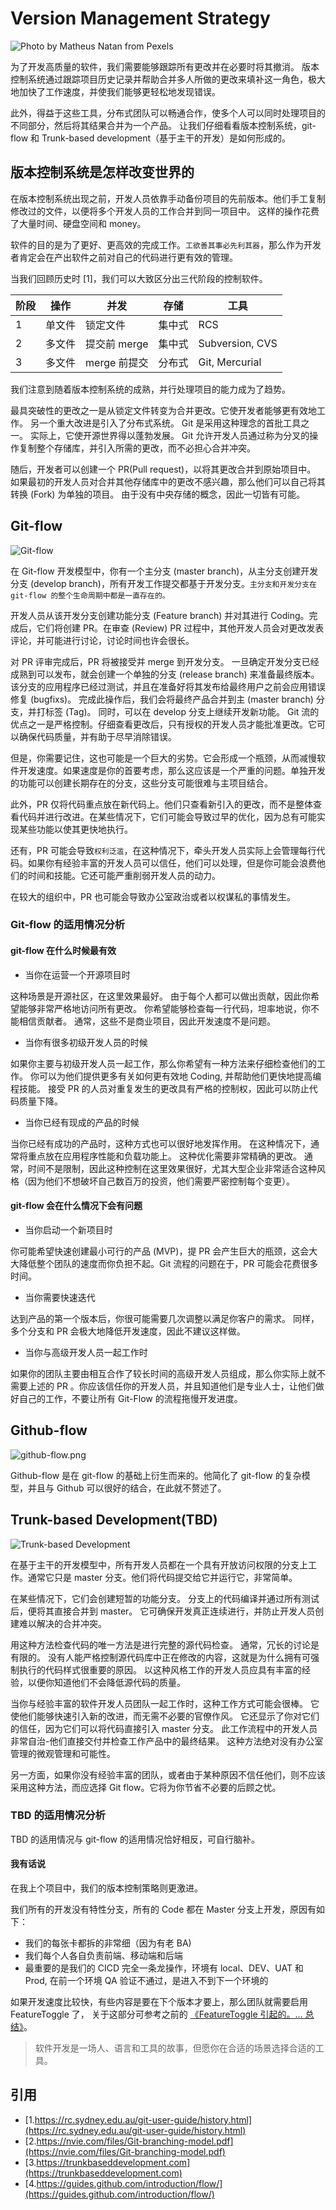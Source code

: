 # Version Management Strategy


![Photo by Matheus Natan from Pexels](https://yqfile.alicdn.com/3b84530723a76268f2a99d3b65b3a354e87fe309.jpeg)

为了开发高质量的软件，我们需要能够跟踪所有更改并在必要时将其撤消。 版本控制系统通过跟踪项目历史记录并帮助合并多人所做的更改来填补这一角色，极大地加快了工作速度，并使我们能够更轻松地发现错误。

此外，得益于这些工具，分布式团队可以畅通合作，使多个人可以同时处理项目的不同部分，然后将其结果合并为一个产品。 让我们仔细看看版本控制系统，git-flow 和 Trunk-based development（基于主干的开发）是如何形成的。

## 版本控制系统是怎样改变世界的

在版本控制系统出现之前，开发人员依靠手动备份项目的先前版本。他们手工复制修改过的文件，以便将多个开发人员的工作合并到同一项目中。
这样的操作花费了大量时间、硬盘空间和 money。

软件的目的是为了更好、更高效的完成工作。`工欲善其事必先利其器`，那么作为开发者肯定会在产出软件之前对自己的代码进行更有效的管理。

当我们回顾历史时 [1]，我们可以大致区分出三代阶段的控制软件。

|阶段|操作|并发|存储|工具|
|--|--|--|--|--|
|1|	单文件	|锁定文件	|集中式	|RCS|
|2|	多文件	|提交前 merge	|集中式	|Subversion, CVS|
|3|	多文件	|merge 前提交	|分布式	|Git, Mercurial|

我们注意到随着版本控制系统的成熟，并行处理项目的能力成为了趋势。

最具突破性的更改之一是从锁定文件转变为合并更改。它使开发者能够更有效地工作。
另一个重大改进是引入了分布式系统。 Git 是采用这种理念的首批工具之一。 实际上，它使开源世界得以蓬勃发展。 Git 允许开发人员通过称为分叉的操作复制整个存储库，并引入所需的更改，而不必担心合并冲突。

随后，开发者可以创建一个 PR(Pull request)，以将其更改合并到原始项目中。 如果最初的开发人员对合并其他存储库中的更改不感兴趣，那么他们可以自己将其转换 (Fork) 为单独的项目。 由于没有中央存储的概念，因此一切皆有可能。

## Git-flow

![Git-flow](https://i.loli.net/2020/02/23/evmkayH8PSZfoCl.png)

在 Git-flow 开发模型中，你有一个主分支 (master branch)，从主分支创建开发分支 (develop branch)，所有开发工作提交都基于开发分支。`主分支和开发分支在 git-flow 的整个生命周期中都是一直存在的。`

开发人员从该开发分支创建功能分支 (Feature branch) 并对其进行 Coding。完成后，它们将创建 PR。在审查 (Review) PR 过程中，其他开发人员会对更改发表评论，并可能进行讨论，讨论时间也许会很长。

对 PR 评审完成后，PR 将被接受并 merge 到开发分支。 一旦确定开发分支已经成熟到可以发布，就会创建一个单独的分支 (release branch) 来准备最终版本。 该分支的应用程序已经过测试，并且在准备好将其发布给最终用户之前会应用错误修复 (bugfixs)。 完成此操作后，我们会将最终产品合并到主 (master branch) 分支，并打标签 (Tag)。 同时，可以在 develop 分支上继续开发新功能。
Git 流的优点之一是严格控制。仔细查看更改后，只有授权的开发人员才能批准更改。它可以确保代码质量，并有助于尽早消除错误。

但是，你需要记住，这也可能是一个巨大的劣势。它会形成一个瓶颈，从而减慢软件开发速度。如果速度是你的首要考虑，那么这应该是一个严重的问题。单独开发的功能可以创建长期存在的分支，这些分支可能很难与主项目结合。

此外，PR 仅将代码重点放在新代码上。他们只查看新引入的更改，而不是整体查看代码并进行改进。在某些情况下，它们可能会导致过早的优化，因为总有可能实现某些功能以使其更快地执行。

还有，PR 可能会导致`权利泛滥`，在这种情况下，牵头开发人员实际上会管理每行代码。如果你有经验丰富的开发人员可以信任，他们可以处理，但是你可能会浪费他们的时间和技能。它还可能严重削弱开发人员的动力。

在较大的组织中，PR 也可能会导致办公室政治或者以权谋私的事情发生。

### Git-flow 的适用情况分析

#### git-flow 在什么时候最有效

* 当你在运营一个开源项目时

这种场景是开源社区，在这里效果最好。 由于每个人都可以做出贡献，因此你希望能够非常严格地访问所有更改。 你希望能够检查每一行代码，坦率地说，你不能相信贡献者。 通常，这些不是商业项目，因此开发速度不是问题。

* 当你有很多初级开发人员的时候

如果你主要与初级开发人员一起工作，那么你希望有一种方法来仔细检查他们的工作。 你可以为他们提供更多有关如何更有效地 Coding, 并帮助他们更快地提高编程技能。 接受 PR 的人员对重复发生的更改具有严格的控制权，因此可以防止代码质量下降。

* 当你已经有现成的产品的时候

当你已经有成功的产品时，这种方式也可以很好地发挥作用。 在这种情况下，通常将重点放在应用程序性能和负载功能上。 这种优化需要非常精确的更改。 通常，时间不是限制，因此这种控制在这里效果很好，尤其大型企业非常适合这种风格（因为他们不想破坏自己数百万的投资，他们需要严密控制每个变更）。

#### git-flow 会在什么情况下会有问题

* 当你启动一个新项目时

你可能希望快速创建最小可行的产品 (MVP)，提 PR 会产生巨大的瓶颈，这会大大降低整个团队的速度而你负担不起。Git 流程的问题在于，PR 可能会花费很多时间。

* 当你需要快速迭代

达到产品的第一个版本后，你很可能需要几次调整以满足你客户的需求。 同样，多个分支和 PR 会极大地降低开发速度，因此不建议这样做。

* 当你与高级开发人员一起工作时

如果你的团队主要由相互合作了较长时间的高级开发人员组成，那么你实际上就不需要上述的 PR 。你应该信任你的开发人员，并且知道他们是专业人士，让他们做好自己的工作，不要让所有 Git-Flow 的流程拖慢开发进度。

## Github-flow

![github-flow.png](https://i.loli.net/2020/02/23/obvq1wuliJNczU9.png)

Github-flow 是在 git-flow 的基础上衍生而来的。他简化了 git-flow 的复杂模型，并且与 Github 可以很好的结合，在此就不赘述了。

## Trunk-based Development(TBD)

![Trunk-based Development](https://i.loli.net/2020/02/23/5JeLIEG2uxNokS4.png)

在基于主干的开发模型中，所有开发人员都在一个具有开放访问权限的分支上工作。通常它只是 master 分支。他们将代码提交给它并运行它，非常简单。

在某些情况下，它们会创建短暂的功能分支。 分支上的代码编译并通过所有测试后，便将其直接合并到 master。 它可确保开发真正连续进行，并防止开发人员创建难以解决的合并冲突。

用这种方法检查代码的唯一方法是进行完整的源代码检查。 通常，冗长的讨论是有限的。 没有人能严格控制源代码库中正在修改的内容，这就是为什么拥有可强制执行的代码样式很重要的原因。 以这种风格工作的开发人员应具有丰富的经验，以便你知道他们不会降低源代码的质量。

当你与经验丰富的软件开发人员团队一起工作时，这种工作方式可能会很棒。 它使他们能够快速引入新的改进，而无需不必要的官僚作风。 它还显示了你对它们的信任，因为它们可以将代码直接引入 master 分支。 此工作流程中的开发人员非常自治-他们直接交付并检查工作产品中的最终结果。 这种方法绝对没有办公室管理的微观管理和可能性。

另一方面，如果你没有经验丰富的团队，或者由于某种原因不信任他们，则不应该采用这种方法，而应选择 Git flow。它将为你节省不必要的后顾之忧。

### TBD 的适用情况分析

TBD 的适用情况与 git-flow 的适用情况恰好相反，可自行脑补。

#### 我有话说

在我上个项目中，我们的版本控制策略则更激进。

我们所有的开发没有特性分支，所有的 Code 都在 Master 分支上开发，原因有如下：
  * 我们的每张卡都拆的非常细（因为有老 BA)
  * 我们每个人各自负责前端、移动端和后端
  * 最重要的是我们的 CICD 完全一条龙操作，环境有 local、DEV、UAT 和 Prod, 在前一个环境 QA 验证不通过，是进入不到下一个环境的

如果开发速度比较快，有些内容是要在下个版本才要上，那么团队就需要启用 FeatureToggle 了， 关于这部分可参考之前的 [《FeatureToggle 引起的。... 总结》](https://yq.aliyun.com/articles/727991?spm=a2c4e.11155435.0.0.152d3312ob5mmL)。
> 软件开发是一场人、语言和工具的故事，但愿你在合适的场景选择合适的工具。

## 引用

* [1.https://rc.sydney.edu.au/git-user-guide/history.html](https://rc.sydney.edu.au/git-user-guide/history.html)
* [2.https://nvie.com/files/Git-branching-model.pdf](https://nvie.com/files/Git-branching-model.pdf)
* [3.https://trunkbaseddevelopment.com](https://trunkbaseddevelopment.com)
* [4.https://guides.github.com/introduction/flow/](https://guides.github.com/introduction/flow/)

